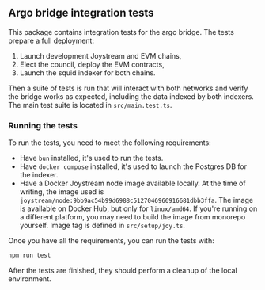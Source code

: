 ## Argo bridge integration tests

This package contains integration tests for the argo bridge. The tests prepare a full deployment:
1. Launch development Joystream and EVM chains,
2. Elect the council, deploy the EVM contracts,
3. Launch the squid indexer for both chains.

Then a suite of tests is run that will interact with both networks and verify the bridge works as expected, including the data indexed by both indexers. The main test suite is located in `src/main.test.ts`.

### Running the tests

To run the tests, you need to meet the following requirements:

- Have `bun` installed, it's used to run the tests.
- Have `docker compose` installed, it's used to launch the Postgres DB for the indexer.
- Have a Docker Joystream node image available locally. At the time of writing, the image used is `joystream/node:9bb9ac54b99d6988c5127046966916681dbb3ffa`. The image is available on Docker Hub, but only for `linux/amd64`. If you're running on a different platform, you may need to build the image from monorepo yourself. Image tag is defined in `src/setup/joy.ts`.

Once you have all the requirements, you can run the tests with:
```bash
npm run test
```

After the tests are finished, they should perform a cleanup of the local environment.
